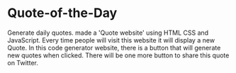 # Quote-of-the-Day
Generate daily quotes.
made a 'Quote website' using HTML CSS and JavaScript. Every time people will visit this website it will display a new Quote. In this code generator website, there is a button that will generate new quotes when clicked. There will be one more button to share this quote on Twitter.
